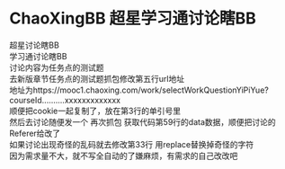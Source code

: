 # ChaoXingBB 超星学习通讨论瞎BB
超星讨论瞎BB<br>
学习通讨论瞎BB<br>
讨论内容为任务点的测试题<br>
去新版章节任务点的测试题抓包修改第五行url地址<br>
地址为https://mooc1.chaoxing.com/work/selectWorkQuestionYiPiYue?courseId..........xxxxxxxxxxxxx<br>
顺便把cookie一起复制了，放在第3行的单引号里<br>
然后去讨论随便发一个 再次抓包 获取代码第59行的data数据，顺便把讨论的Referer给改了<br>
如果讨论出现奇怪的乱码就去修改第33行 用replace替换掉奇怪的字符<br>
因为需求量不大，就不写全自动的了嫌麻烦，有需求的自己改改吧
